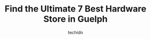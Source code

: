 ---
layout: ampstory
image: https://i0.wp.com/www.auto.or.id/wp-content/uploads/2023/06/peavey-mart-0-guelph-1686325938.jpeg?resize=640,853
author: techidn
featured: false
description: Guelph, Ontario, Canada is a haven for Hardware Store enthusiasts, boasting an impressive array of 7 top-notch establishments. Whether youre a seasoned connoisseur or simply curious to expl
title: Find the Ultimate 7 Best Hardware Store in Guelph
cover:
   title: Find the Ultimate 7 Best Hardware Store in Guelph
   subtitle: AUTO.OR.ID
   background: https://www.auto.or.id/wp-content/uploads/2023/06/peavey-mart-0-guelph-1686325938.jpeg

pages: 
 - layout: thirds
   top: <h1>#1 JLs Home Hardware Building Centre</h1>
   bottom: "<p>This post is about a negative experience at the paint department.I have been to this HH location on many occasions and met with sales personnel that were extremely helpfu</p>"
   background: https://www.auto.or.id/wp-content/uploads/2023/06/peavey-mart-1-guelph-1686325940.jpeg
   backgroundblur: true
 - layout: thirds
   top: <h1>#2 Peavey Mart</h1>
   bottom: "<p>545 Silvercreek Pkwy N, Guelph, ON N1K 1S7, Canada</p>"
   background: https://www.auto.or.id/wp-content/uploads/2023/06/peavey-mart-2-guelph-1686325941.png
   cta:
      link: https://www.auto.or.id/find-the-ultimate-7-best-hardware-store-in-guelph/
      text: Find the Ultimate 7 Best Hardware Store in Guelph
 - layout: thirds
   top: <h1>#3 RONA-GUELPH ( W.Filsinger&Sons Ltd.)</h1>
   bottom: "<p>55 Dawson Rd, Guelph, ON N1H 1B1, Canada</p>"
   background: https://images.unsplash.com/photo-1586158775613-8c3ee053acbe?ixlib=rb-4.0.3&ixid=MnwxMjA3fDB8MHxwaG90by1wYWdlfHx8fGVufDB8fHx8&auto=format&fit=crop&w=640&h=853&q=80
   cta:
      link: https://www.auto.or.id/find-the-ultimate-7-best-hardware-store-in-guelph/
      text: Find the Ultimate 7 Best Hardware Store in Guelph
 - layout: thirds
   top: <h1>#4 JLs Home Hardware - Campus</h1>
   bottom: "<p>1027 Gordon St, Guelph, ON N1G 4X1, Canada</p>"
   background: https://images.unsplash.com/photo-1578659242540-6f036471ca61?ixlib=rb-4.0.3&ixid=MnwxMjA3fDB8MHxwaG90by1wYWdlfHx8fGVufDB8fHx8&auto=format&fit=crop&w=640&h=853&q=80
   cta:
      link: https://www.auto.or.id/find-the-ultimate-7-best-hardware-store-in-guelph/
      text: Find the Ultimate 7 Best Hardware Store in Guelph
 - layout: thirds
   top: <h1>#5 JLs Home Hardware</h1>
   bottom: "<p>259 Grange Rd, Guelph, ON N1E 6R5, Canada</p>"
   background: https://images.unsplash.com/photo-1598870113763-84b6f70c0fb3?ixlib=rb-4.0.3&ixid=MnwxMjA3fDB8MHxwaG90by1wYWdlfHx8fGVufDB8fHx8&auto=format&fit=crop&w=640&h=853&q=80
   cta:
      link: https://www.auto.or.id/find-the-ultimate-7-best-hardware-store-in-guelph/
      text: Find the Ultimate 7 Best Hardware Store in Guelph
 - layout: thirds
   top: <h1>#6 Patene Building Supplies</h1>
   bottom: "<p>641 Speedvale Ave W, Guelph, ON N1K 1E6, Canada</p>"
   background: https://images.unsplash.com/photo-1603745716263-84cfdb9f366d?ixlib=rb-4.0.3&ixid=MnwxMjA3fDB8MHxwaG90by1wYWdlfHx8fGVufDB8fHx8&auto=format&fit=crop&w=640&h=853&q=80
   cta:
      link: https://www.auto.or.id/find-the-ultimate-7-best-hardware-store-in-guelph/
      text: Find the Ultimate 7 Best Hardware Store in Guelph
 - layout: thirds
   top: <h1>#7 Guelph Building Supply</h1>
   bottom: "<p>500 Maltby Rd E, Guelph, ON N1L 1G4, Canada</p>"
   background: https://images.unsplash.com/photo-1621772991673-de61ffe34408?ixlib=rb-4.0.3&ixid=MnwxMjA3fDB8MHxwaG90by1wYWdlfHx8fGVufDB8fHx8&auto=format&fit=crop&w=640&h=853&q=80
   cta:
      link: https://www.auto.or.id/find-the-ultimate-7-best-hardware-store-in-guelph/
      text: Find the Ultimate 7 Best Hardware Store in Guelph
 - layout: thirds
   middle: Continue reading...
   background: https://images.unsplash.com/photo-1603224683825-22b15546560d?ixlib=rb-4.0.3&ixid=MnwxMjA3fDB8MHxwaG90by1wYWdlfHx8fGVufDB8fHx8&auto=format&fit=crop&w=640&h=853&q=80
   cta:
      link: https://www.auto.or.id/find-the-ultimate-7-best-hardware-store-in-guelph/
      text: Find the Ultimate 7 Best Hardware Store in Guelph

---